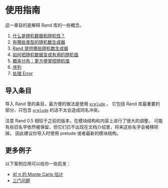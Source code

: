 # 使用指南

这一章目的是解释 Rand 库的一些概念。

1.  [什么是随机数据和随机性？](guide-data.md)
1.  [有哪些类型的随机数生成器](guide-gen.md)
1.  [Rand 提供哪些随机数生成器](guide-rngs.md)
1.  [如何把随机数据变成有用的随机值](guide-values.md)
1.  [概率分布：更方便掌控随机值](guide-dist.md)
1.  [序列](guide-seq.md)
1.  [处理 Error](guide-err.md)

## 导入条目

导入 Rand 里的条目，最方便的做法是使用 [`prelude`] 。
它包括 Rand 库最重要的部分，只包含 [`prelude`] 的话不太会造成同名冲突。

注意 Rand 0.5 相较于之前的版本，在模块结构和内容上进行了很大的调整。
可能有些旧名字依然被保留，但它们已不出现在文档介绍里，将来这些名字会被移除掉。
因此建议你导入时使用 prelude 或者最新的模块结构。

## 更多例子

以下案例应用可以给你一些启发：

- [对 π 的 Monte Carlo 估计](
  https://github.com/rust-random/rand/blob/master/examples/monte-carlo.rs)
- [三门问题](
   https://github.com/rust-random/rand/blob/master/examples/monty-hall.rs)

[`prelude`]: ../rand/rand/prelude/index.html
